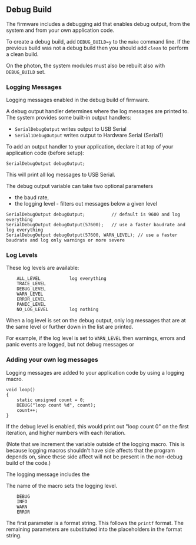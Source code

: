 
## Debug Build

The firmware includes a debugging aid that enables debug output, from the system and from your own application code.

To create a debug build, add `DEBUG_BUILD=y` to the `make` command line. If the previous build was not a debug build then
you should add `clean` to perform a clean build.

On the photon, the system modules must also be rebuilt also with `DEBUG_BUILD` set.


### Logging Messages

Logging messages enabled in the debug build of firmware.

A debug output handler determines where the log messages are printed to.
The system provides some built-in output handlers:

- `SerialDebugOutput` writes output to USB Serial
- `Serial1DebugOutput` writes output to Hardware Serial (Serial1)

To add an output handler to your application, declare it at top of your application code (before setup):

```
SerialDebugOutput debugOutput;
```

This will print all log messages to USB Serial.

The debug output variable can take two optional parameters

- the baud rate,
- the logging level - filters out messages below a given level

```
SerialDebugOutput debugOutput;          // default is 9600 and log everything
SerialDebugOutput debugOutput(57600);   // use a faster baudrate and log everything
SerialDebugOutput debugOutput(57600, WARN_LEVEL); // use a faster baudrate and log only warnings or more severe

```

### Log Levels

These log levels are available:

```
    ALL_LEVEL           log everything
    TRACE_LEVEL
    DEBUG_LEVEL
    WARN_LEVEL
    ERROR_LEVEL
    PANIC_LEVEL
    NO_LOG_LEVEL        log nothing
```

When a log level is set on the debug output, only log messages that are at the same level or
further down in the list are printed.

For example, if the log level is set to `WARN_LEVEL` then warnings, errors and
panic events are logged, but not debug messages or


### Adding your own log messages

Logging messages are added to your application code by using a logging macro.

```
void loop()
{
    static unsigned count = 0;
    DEBUG("loop count %d", count);
    count++;
}
```
If the debug level is enabled, this would print out "loop count 0" on the first
iteration, and higher numbers with each iteration.

(Note that we increment the variable outside of the logging macro. This is because
logging macros shouldn't have side affects that the program depends on, since
these side affect will not be present in the non-debug build of the code.)

The logging message includes the


The name of the macro sets the logging level.

```
    DEBUG
    INFO
    WARN
    ERROR
```

The first parameter is a format string. This follows the `printf` format.
The remaining parameters are substituted into the placeholders in the format string.



